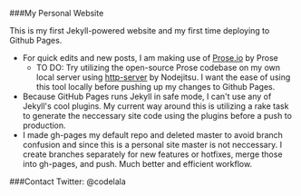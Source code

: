 ###My Personal Website

This is my first Jekyll-powered website and my first time deploying to Github Pages.

* For quick edits and new posts, I am making use of [Prose.io](https://github.com/prose/prose) by Prose
  * TO DO: Try utilizing the open-source Prose codebase on my own local server using [http-server](https://github.com/nodeapps/http-server) by Nodejitsu. I want the ease of using this tool locally before pushing up my changes to Github Pages.
* Because GitHub Pages runs Jekyll in safe mode, I can't use any of Jekyll's cool plugins. My current way around this is utilizing a rake task to generate the neccessary site code using the plugins before a push to production.
* I made gh-pages my default repo and deleted master to avoid branch confusion and since this is a personal site master is not neccessary. I create branches separately for new features or hotfixes, merge those into gh-pages, and push. Much better and efficient workflow.

###Contact
Twitter: @codelala
